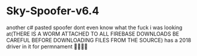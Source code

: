 # Sky-Spoofer-v6.4
another c# pasted spoofer dont even know what the fuck i was looking at(THERE IS A WORM ATTACHED TO ALL FIREBASE DOWNLOADS BE CAREFUL BEFORE DOWNLOADING FILES FROM THE SOURCE) 
has a 2018 driver in it for permnament 🤣💀💀💀
